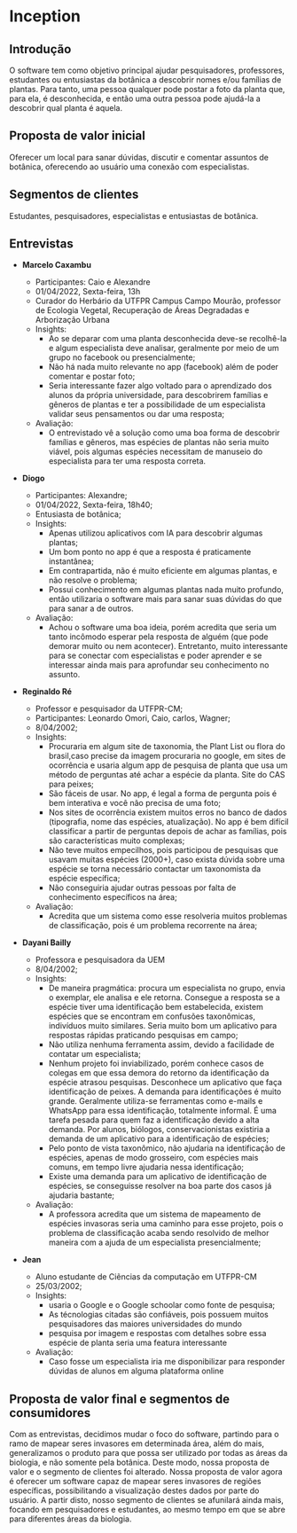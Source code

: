 # Inception

## Introdução
O software tem como objetivo principal ajudar pesquisadores, professores, estudantes ou entusiastas da botânica a descobrir nomes e/ou famílias de plantas. Para tanto, uma pessoa qualquer pode postar a foto da planta que, para ela, é desconhecida, e então uma outra pessoa pode ajudá-la a descobrir qual planta é aquela.

## Proposta de valor inicial 
Oferecer um local para sanar dúvidas, discutir e comentar assuntos de botânica, oferecendo ao usuário uma conexão com especialistas.

## Segmentos de clientes
Estudantes, pesquisadores, especialistas e entusiastas de botânica.

## Entrevistas
- **Marcelo Caxambu**
  - Participantes: Caio e Alexandre
  - 01/04/2022, Sexta-feira, 13h
  - Curador do Herbário da UTFPR Campus Campo Mourão, professor de Ecologia Vegetal, Recuperação de Áreas Degradadas e Arborização Urbana
  - Insights:
    - Ao se deparar com uma planta desconhecida deve-se recolhê-la e algum especialista deve analisar, geralmente por meio de um grupo no facebook ou presencialmente;
    - Não há nada muito relevante no app (facebook) além de poder comentar e postar foto;
    - Seria interessante fazer algo voltado para o aprendizado dos alunos da própria universidade, para descobrirem famílias e gêneros de plantas e ter a possibilidade de um especialista validar seus pensamentos ou dar uma resposta;
  - Avaliação:
    - O entrevistado vê a solução como uma boa forma de descobrir famílias e gêneros, mas espécies de plantas não seria muito viável, pois algumas espécies necessitam de manuseio do especialista para ter uma resposta correta.

- **Diogo**
  - Participantes: Alexandre;
  - 01/04/2022, Sexta-feira, 18h40;
  - Entusiasta de botânica;
  - Insights:
    - Apenas utilizou aplicativos com IA para descobrir algumas plantas;
    - Um bom ponto no app é que a resposta é praticamente instantânea;
    - Em contrapartida, não é muito eficiente em algumas plantas, e não resolve o problema;
    - Possui conhecimento em algumas plantas nada muito profundo, então utilizaria o software mais para sanar suas dúvidas do que para sanar a de outros.
  - Avaliação:
    - Achou o software uma boa ideia, porém acredita que seria um tanto incômodo esperar pela resposta de alguém (que pode demorar muito ou nem acontecer). Entretanto, muito interessante para se conectar com especialistas e poder aprender e se interessar ainda mais para aprofundar seu conhecimento no assunto.

- **Reginaldo Ré**
  - Professor e pesquisador da UTFPR-CM;
  - Participantes: Leonardo Omori, Caio, carlos, Wagner;
  - 8/04/2002;
  - Insights:
    - Procuraria em algum site de taxonomia, the Plant List ou flora do brasil,caso precise da imagem procuraria no google, em sites de ocorrência e usaria algum app de pesquisa de planta que usa um método de perguntas até achar a espécie da planta. Site do CAS para peixes;
    - São fáceis de usar. No app, é legal a forma de pergunta pois é bem interativa e você não precisa de uma foto;
    - Nos sites de ocorrência existem muitos erros no banco de dados (tipografia, nome das espécies, atualização). No app é bem difícil classificar a partir de perguntas depois de achar as famílias, pois são características muito complexas;
    - Não teve muitos empecilhos, pois participou de pesquisas que usavam muitas espécies (2000+), caso exista dúvida sobre uma espécie se torna necessário contactar um taxonomista da espécie específica;
    - Não conseguiria ajudar outras pessoas por falta de conhecimento específicos na área;
  - Avaliação:
    - Acredita que um sistema como esse resolveria muitos problemas de classificação, pois é um problema recorrente na área;
- **Dayani Bailly**
  - Professora e pesquisadora da UEM
  - 8/04/2002;
  - Insights:
    - De maneira pragmática: procura um especialista no grupo, envia o exemplar, ele analisa e ele retorna. Consegue a resposta se a espécie tiver uma identificação bem estabelecida, existem espécies que se encontram em confusões taxonômicas, indivíduos muito similares. Seria muito bom um aplicativo para respostas rápidas praticando pesquisas em campo;
    - Não utiliza nenhuma ferramenta assim, devido a facilidade de contatar um especialista;
    - Nenhum projeto foi inviabilizado, porém conhece casos de colegas em que essa demora do retorno da identificação da espécie atrasou pesquisas. Desconhece um aplicativo que faça identificação de peixes. A demanda para identificações é muito grande. Geralmente utiliza-se ferramentas como e-mails e WhatsApp para essa identificação, totalmente informal. É uma tarefa pesada para quem faz a identificação devido a alta demanda. Por alunos, biólogos, conservacionistas existiria a demanda de um aplicativo para a identificação de espécies;
    - Pelo ponto de vista taxonômico, não ajudaria na identificação de espécies, apenas de modo grosseiro, com espécies mais comuns, em tempo livre ajudaria nessa identificação;
    - Existe uma demanda para um aplicativo de identificação de espécies, se conseguisse resolver na boa parte dos casos já ajudaria bastante;
  - Avaliação:
    - A professora acredita que um sistema de mapeamento de espécies invasoras seria uma caminho para esse projeto, pois o problema de classificação acaba sendo resolvido de melhor maneira com a ajuda de um especialista presencialmente;
- **Jean**
  - Aluno estudante de Ciẽncias da computação em UTFPR-CM 
  - 25/03/2002;
  - Insights:
    - usaria o Google e o Google schoolar como fonte de pesquisa;
    - As técnologias citadas são confiáveis, pois possuem muitos pesquisadores das maiores universidades do mundo 
    - pesquisa por imagem e respostas com detalhes sobre essa espécie de planta seria uma featura interessante
  - Avaliação:
    - Caso fosse um especialista iria me disponibilizar para responder dúvidas de alunos em alguma plataforma online  

## Proposta de valor final e segmentos de consumidores
Com as entrevistas, decidimos mudar o foco do software, partindo para o ramo de mapear seres invasores em determinada área, além do mais, generalizamos o produto para que possa ser utilizado por todas as áreas da biologia, e não somente pela botânica. Deste modo, nossa proposta de valor e o segmento de clientes foi alterado.
Nossa proposta de valor agora é oferecer um software capaz de mapear seres invasores de regiões específicas, possibilitando a visualização destes dados por parte do usuário. A partir disto, nosso segmento de clientes se afunilará ainda mais, focando em pesquisadores e estudantes, ao mesmo tempo em que se abre para diferentes áreas da biologia.
